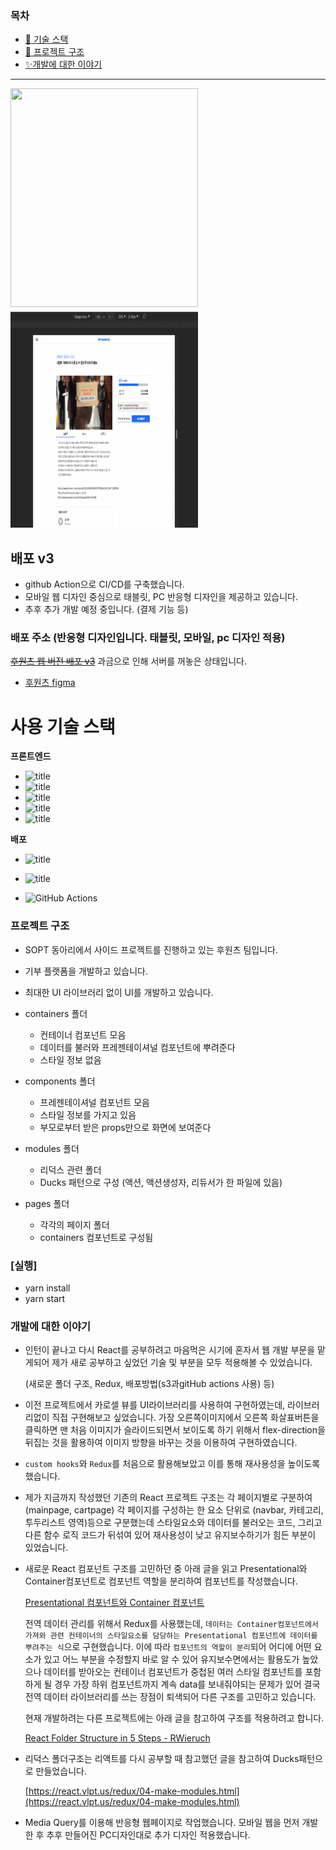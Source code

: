 
### 목차 

- [📑 기술 스택](#사용-기술-스택)
- [🎪 프로젝트 구조](#프로젝트-구조)
- [✨개발에 대한 이야기](#개발에-대한-이야기)

---

<img src="./src/images/demo.gif" width="300px" height="350px"><img src="./src/images/responsive-demo.gif" width="300px" height="350px"/>

## 배포 v3

- github Action으로 CI/CD를 구축했습니다.
- 모바일 웹 디자인 중심으로 태블릿, PC 반응형 디자인을 제공하고 있습니다.
- 추후 추가 개발 예정 중입니다. (결제 기능 등)

### 배포 주소 (반응형 디자인입니다. 태블릿, 모바일, pc 디자인 적용)



~~[후원츠 웹 버전 배포 v3](http://whowants.ga/)~~ 과금으로 인해 서버를 꺼놓은 상태입니다.
- [후원츠 figma](https://www.figma.com/file/lxwvUaVbH8qkfl3TJvIWpE/%ED%9B%84%EC%9B%90%EC%B8%A0_%EC%99%80%EC%9D%B4%EC%96%B4%ED%94%84%EB%A0%88%EC%9E%84_%EC%9B%B9?node-id=695%3A107)

# 사용 기술 스택

**프론트엔드**

- ![title](https://img.shields.io/badge/style-%F0%9F%92%85%20styled--components-orange.svg?colorB=daa357&colorA=db748e)
- ![title](https://img.shields.io/badge/-Vanila_javascript-77216F?&logo=javascript&logoColor=white)
- ![title](https://img.shields.io/badge/-React-00CAFF?&logo=React&logoColor=white)
- ![title](https://img.shields.io/badge/-HTML5-E8E8E8?&logo=html5&logoColor=white)
- ![title](https://img.shields.io/badge/logo-test-blueviolet?logo=Redux&logoColor=white)

**배포**

- ![title](https://img.shields.io/badge/-EC2-232F3E?&logo=GitHubActions&logoColor=white)
- ![title](https://img.shields.io/badge/-S3-13FF3D?&logo=Amazon-S3&logoColor=white)

- ![GitHub Actions](https://img.shields.io/endpoint.svg?url=https%3A%2F%2Factions-badge.atrox.dev%2Fatrox%2Fsync-dotenv%2Fbadge)

### 프로젝트 구조

- SOPT 동아리에서 사이드 프로젝트를 진행하고 있는 후원츠 팀입니다.
- 기부 플랫폼을 개발하고 있습니다.
- 최대한 UI 라이브러리 없이 UI를 개발하고 있습니다.

- containers 폴더

  - 컨테이너 컴포넌트 모음
  - 데이터를 불러와 프레젠테이셔널 컴포넌트에 뿌려준다
  - 스타일 정보 없음

- components 폴더

  - 프레젠테이셔널 컴포넌트 모음
  - 스타일 정보를 가지고 있음
  - 부모로부터 받은 props만으로 화면에 보여준다

- modules 폴더

  - 리덕스 관련 폴더
  - Ducks 패턴으로 구성 (액션, 액션생성자, 리듀서가 한 파일에 있음)

- pages 폴더
  - 각각의 페이지 폴더
  - containers 컴포넌트로 구성됨

### [실행]

- yarn install
- yarn start

### 개발에 대한 이야기


- 인턴이 끝나고 다시 React를 공부하려고 마음먹은 시기에 혼자서 웹 개발 부문을 맡게되어 제가 새로 공부하고 싶었던 기술 및 부분을 모두 적용해볼 수 있었습니다. 

    (새로운 폴더 구조, Redux, 배포방법(s3과gitHub actions 사용) 등)

- 이전 프로젝트에서 카로셀 뷰를 UI라이브러리를 사용하여 구현하였는데, 라이브러리없이 직접 구현해보고 싶었습니다. 가장 오른쪽이미지에서 오른쪽 화살표버튼을 클릭하면 맨 처음 이미지가 슬라이드되면서 보이도록 하기 위해서 flex-direction을 뒤집는 것을 활용하여 이미지 방향을 바꾸는 것을 이용하여 구현하였습니다.

- `custom hooks`와 `Redux`를 처음으로 활용해보았고 이를 통해 재사용성을 높이도록 했습니다.
- 제가 지금까지 작성했던 기존의 React 프로젝트 구조는 각 페이지별로 구분하여(mainpage, cartpage) 각 페이지를 구성하는 한 요소 단위로 (navbar, 카테고리, 투두리스트 영역)등으로 구분했는데 스타일요소와 데이터를 불러오는 코드, 그리고 다른 함수 로직 코드가 뒤섞여 있어 재사용성이 낮고 유지보수하기가 힘든 부분이 있었습니다.
- 새로운 React  컴포넌트 구조를 고민하던 중 아래 글을 읽고 Presentational와 Container컴포넌트로 컴포넌트 역할을 분리하여 컴포넌트를 작성했습니다.

    [Presentational 컴포넌트와 Container 컴포넌트](https://redux.vlpt.us/1-2-presentational-and-container-components.html)

  전역 데이터 관리를 위해서 Redux를 사용했는데, `데이터는 Container컴포넌트에서 가져와 관련 컨테이너의 스타일요소를 담당하는 Presentational 컴포넌트에 데이터를 뿌려주는 식`으로 구현했습니다. 이에 따라 `컴포넌트의 역할이 분리`되어 어디에 어떤 요소가 있고 어느 부분을 수정할지 바로 알 수 있어 유지보수면에서는 활용도가 높았으나 데이터를 받아오는 컨테이너 컴포넌트가 중첩된 여러 스타일 컴포넌트를 포함하게 될 경우 가장 하위 컴포넌트까지 계속 data를 보내줘야되는 문제가 있어 결국 전역 데이터 라이브러리를 쓰는 장점이 퇴색되어 다른 구조를 고민하고 있습니다.

  현재 개발하려는 다른 프로젝트에는 아래 글을 참고하여 구조를 적용하려고 합니다.

  [React Folder Structure in 5 Steps - RWieruch](https://www.robinwieruch.de/react-folder-structure)

- 리덕스 폴더구조는 리액트를 다시 공부할 때 참고했던 글을 참고하여 Ducks패턴으로 만들었습니다.

    [https://react.vlpt.us/redux/04-make-modules.html](https://react.vlpt.us/redux/04-make-modules.html)

- Media Query를 이용해 반응형 웹페이지로 작업했습니다. 모바일 웹을 먼저 개발한 후 추후 만들어진 PC디자인대로 추가 디자인 적용했습니다.
